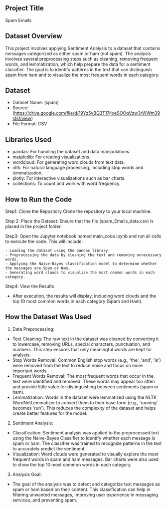 ## Project Title
Spam Emails
## Dataset Overview
This project involves applying Sentiment Analysis to a dataset that contains messages categorized as either spam or ham (not spam). The analysis involves several preprocessing steps such as cleaning, removing frequent words, and lemmatization, which help prepare the data for a sentiment classifier. The goal is to identify patterns in the text that can distinguish spam from ham and to visualize the most frequent words in each category.
## Dataset
  - Dataset Name: (spam)
  - Source:(https://drive.google.com/file/d/19Yz5vBQ3T174xeSOOqVzw3rWWm39stsf/view)
  - File Format: CSV
## Libraries Used
 - pandas: For handling the dataset and data manipulations.
 - matplotlib: For creating visualizations.
 - wordcloud: For generating word clouds from text data.
 - nltk: For natural language processing, including stop words and lemmatization.
 - plotly: For interactive visualizations such as bar charts.
 - collections: To count and work with word frequency.
## How to Run the Code
   Step1: Clone the Repository Clone the repository to your local machine.

   Step 2: Place the Dataset: Ensure that the file (spam_Emails_data.csv) is placed in the project folder.

   Step3: Open the Jupyter notebook named main_code.ipynb and run all cells to execute the code. This will include:
    
    - Loading the dataset using the pandas library.
    - Preprocessing the data by cleaning the text and removing unnecessary words.
    - Applying the Naive-Bayes classification model to determine whether the messages are Spam or Ham.
    - Generating word clouds to visualize the most common words in each category.

 Step4: View the Results
   - After execution, the results will display, including word clouds and the top 10 most common words in each category (Spam and Ham).
## How the Dataset Was Used
1. Data Preprocessing:
 - Text Cleaning: The raw text in the dataset was cleaned by converting it to lowercase, removing URLs, special characters, punctuation, and numbers. This step ensures that only meaningful words are kept for analysis.
 - Stop Words Removal: Common English stop words (e.g., 'the', 'and', 'is') were removed from the text to reduce noise and focus on more important words.
 - Frequent Words Removal: The most frequent words that occur in the text were identified and removed. These words may appear too often and provide little value for distinguishing between sentiments (spam or ham).
 - Lemmatization: Words in the dataset were lemmatized using the NLTK WordNetLemmatizer to convert them to their base form (e.g., 'running' becomes 'run'). This reduces the complexity of the dataset and helps create better features for the model.
2. Sentiment Analysis:
 - Classification: Sentiment analysis was applied to the preprocessed text using the Naive-Bayes Classifier to identify whether each message is spam or ham. The classifier was trained to recognize patterns in the text to accurately predict the sentiment.
 - Visualization: Word clouds were generated to visually explore the most frequent words in spam and ham messages. Bar charts were also used to show the top 10 most common words in each category.
3. Analysis Goal:
 - The goal of the analysis was to detect and categorize text messages as spam or ham based on their content. This classification can help in filtering unwanted messages, improving user experience in messaging services, and preventing spam.

